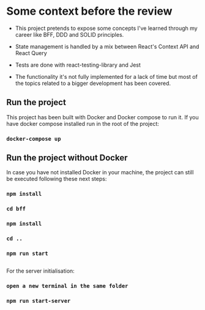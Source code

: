 # Some context before the review
- This project pretends to expose some concepts I've learned through my career like BFF, DDD 
and SOLID principles.

- State management is handled by a mix between React's Context API and React Query
- Tests are done with react-testing-library and Jest
- The functionality it's not fully implemented for a lack of time but most of the topics related to a bigger
development has been covered.

## Run the project
This project has been built with Docker and Docker compose to run it.
If you have docker compose installed run in the root of the project:
### `docker-compose up`


## Run the project without Docker
In case you have not installed Docker in your machine, the project can still be executed following these next steps:

### `npm install`
### `cd bff`
### `npm install`
### `cd ..`
### `npm run start`

##
For the server initialisation:
### `open a new terminal in the same folder`
### `npm run start-server`


